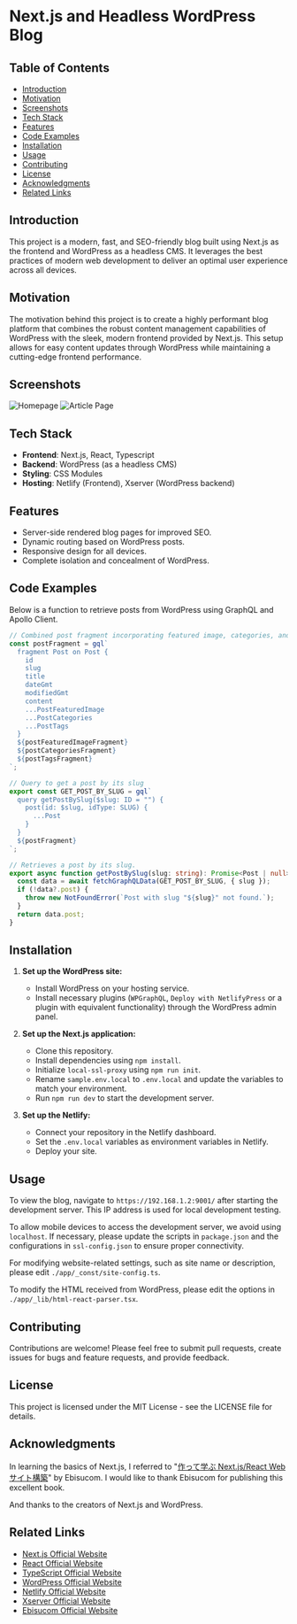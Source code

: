 # Next.js and Headless WordPress Blog

## Table of Contents
- [Introduction](#introduction)
- [Motivation](#motivation)
- [Screenshots](#screenshots)
- [Tech Stack](#tech-stack)
- [Features](#features)
- [Code Examples](#code-examples)
- [Installation](#installation)
- [Usage](#usage)
- [Contributing](#contributing)
- [License](#license)
- [Acknowledgments](#acknowledgments)
- [Related Links](#related-links)

## Introduction
This project is a modern, fast, and SEO-friendly blog built using Next.js as the frontend and WordPress as a headless CMS. It leverages the best practices of modern web development to deliver an optimal user experience across all devices.

## Motivation
The motivation behind this project is to create a highly performant blog platform that combines the robust content management capabilities of WordPress with the sleek, modern frontend provided by Next.js. This setup allows for easy content updates through WordPress while maintaining a cutting-edge frontend performance.

## Screenshots
![Homepage](screenshots/home.jpg)
![Article Page](screenshots/article.jpg)

## Tech Stack
- **Frontend**: Next.js, React, Typescript
- **Backend**: WordPress (as a headless CMS)
- **Styling**: CSS Modules
- **Hosting**: Netlify (Frontend), Xserver (WordPress backend)

## Features
- Server-side rendered blog pages for improved SEO.
- Dynamic routing based on WordPress posts.
- Responsive design for all devices.
- Complete isolation and concealment of WordPress.


## Code Examples
Below is a function to retrieve posts from WordPress using GraphQL and Apollo Client.
```typescript
// Combined post fragment incorporating featured image, categories, and tags
const postFragment = gql`
  fragment Post on Post {
    id
    slug
    title
    dateGmt
    modifiedGmt
    content
    ...PostFeaturedImage
    ...PostCategories
    ...PostTags
  }
  ${postFeaturedImageFragment}
  ${postCategoriesFragment}
  ${postTagsFragment}
`;

// Query to get a post by its slug
export const GET_POST_BY_SLUG = gql`
  query getPostBySlug($slug: ID = "") {
    post(id: $slug, idType: SLUG) {
      ...Post
    }
  }
  ${postFragment}
`;

// Retrieves a post by its slug.
export async function getPostBySlug(slug: string): Promise<Post | null> {
  const data = await fetchGraphQLData(GET_POST_BY_SLUG, { slug });
  if (!data?.post) {
    throw new NotFoundError(`Post with slug "${slug}" not found.`);
  }
  return data.post;
}
```

## Installation
1. **Set up the WordPress site:**
   - Install WordPress on your hosting service.
   - Install necessary plugins (`WPGraphQL`, `Deploy with NetlifyPress` or a plugin with equivalent functionality) through the WordPress admin panel.

2. **Set up the Next.js application:**
   - Clone this repository.
   - Install dependencies using `npm install`.
   - Initialize `local-ssl-proxy` using `npm run init`.
   - Rename `sample.env.local` to `.env.local` and update the variables to match your environment.
   - Run `npm run dev` to start the development server.

3. **Set up the Netlify:**
   - Connect your repository in the Netlify dashboard.
   - Set the `.env.local` variables as environment variables in Netlify.
   - Deploy your site.

## Usage
To view the blog, navigate to `https://192.168.1.2:9001/` after starting the development server. This IP address is used for local development testing. 

To allow mobile devices to access the development server, we avoid using `localhost`. If necessary, please update the scripts in `package.json` and the configurations in `ssl-config.json` to ensure proper connectivity.

For modifying website-related settings, such as site name or description, please edit `./app/_const/site-config.ts`.

To modify the HTML received from WordPress, please edit the options in `./app/_lib/html-react-parser.tsx`.


## Contributing
Contributions are welcome! Please feel free to submit pull requests, create issues for bugs and feature requests, and provide feedback.

## License
This project is licensed under the MIT License - see the LICENSE file for details.

## Acknowledgments
In learning the basics of Next.js, I referred to "[作って学ぶ Next.js/React Webサイト構築](https://ebisu.com/next-react-website/)" by Ebisucom. I would like to thank Ebisucom for publishing this excellent book.

And thanks to the creators of Next.js and WordPress.

## Related Links
- [Next.js Official Website](https://nextjs.org/)
- [React Official Website](https://reactjs.org/)
- [TypeScript Official Website](https://www.typescriptlang.org/)
- [WordPress Official Website](https://wordpress.org/)
- [Netlify Official Website](https://www.netlify.com/)
- [Xserver Official Website](https://www.xserver.co.jp/)
- [Ebisucom Official Website](https://ebisu.com/)

